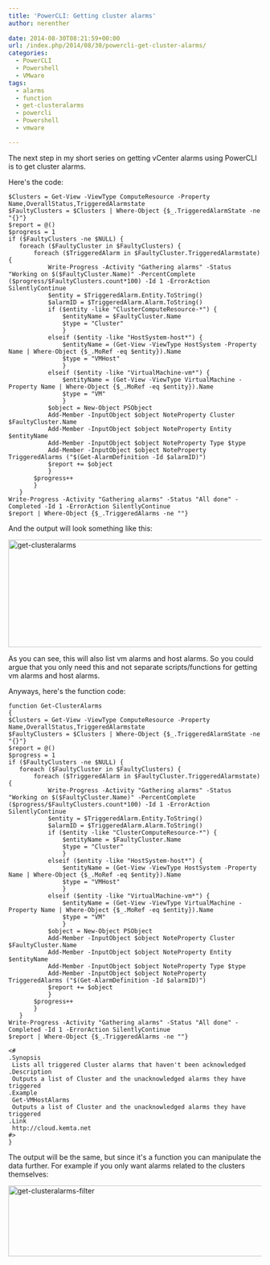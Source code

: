 ```yaml
---
title: 'PowerCLI: Getting cluster alarms'
author: nerenther
 
date: 2014-08-30T08:21:59+00:00
url: /index.php/2014/08/30/powercli-get-cluster-alarms/
categories:
  - PowerCLI
  - Powershell
  - VMware
tags:
  - alarms
  - function
  - get-clusteralarms
  - powercli
  - Powershell
  - vmware

---
```

The next step in my short series on getting vCenter alarms using PowerCLI is to get cluster alarms.

Here's the code:

 ```
$Clusters = Get-View -ViewType ComputeResource -Property Name,OverallStatus,TriggeredAlarmstate
$FaultyClusters = $Clusters | Where-Object {$_.TriggeredAlarmState -ne "{}"}
$report = @()
$progress = 1
if ($FaultyClusters -ne $NULL) {
    foreach ($FaultyCluster in $FaultyClusters) {
        foreach ($TriggeredAlarm in $FaultyCluster.TriggeredAlarmstate) {
            Write-Progress -Activity "Gathering alarms" -Status "Working on $($FaultyCluster.Name)" -PercentComplete ($progress/$FaultyClusters.count*100) -Id 1 -ErrorAction SilentlyContinue
            $entity = $TriggeredAlarm.Entity.ToString()
            $alarmID = $TriggeredAlarm.Alarm.ToString()
            if ($entity -like "ClusterComputeResource-*") {
                $entityName = $FaultyCluster.Name
                $type = "Cluster"
                }
            elseif ($entity -like "HostSystem-host*") {
                $entityName = (Get-View -ViewType HostSystem -Property Name | Where-Object {$_.MoRef -eq $entity}).Name
                $type = "VMHost"
                }
            elseif ($entity -like "VirtualMachine-vm*") {
                $entityName = (Get-View -ViewType VirtualMachine -Property Name | Where-Object {$_.MoRef -eq $entity}).Name
                $type = "VM"
                }
            $object = New-Object PSObject
            Add-Member -InputObject $object NoteProperty Cluster $FaultyCluster.Name
            Add-Member -InputObject $object NoteProperty Entity $entityName
            Add-Member -InputObject $object NoteProperty Type $type
            Add-Member -InputObject $object NoteProperty TriggeredAlarms ("$(Get-AlarmDefinition -Id $alarmID)")
            $report += $object
            }
        $progress++
        }
    }
Write-Progress -Activity "Gathering alarms" -Status "All done" -Completed -Id 1 -ErrorAction SilentlyContinue
$report | Where-Object {$_.TriggeredAlarms -ne ""}
```

And the output will look something like this:

[<img decoding="async" loading="lazy" class="aligncenter size-full wp-image-606" alt="get-clusteralarms" src="http://cloud.kemta.net/wp-uploads/get-clusteralarms.png" width="1298" height="214" />][1]

As you can see, this will also list vm alarms and host alarms. So you could argue that you only need this and not separate scripts/functions for getting vm alarms and host alarms.

Anyways, here's the function code:

 ```
function Get-ClusterAlarms
{
$Clusters = Get-View -ViewType ComputeResource -Property Name,OverallStatus,TriggeredAlarmstate
$FaultyClusters = $Clusters | Where-Object {$_.TriggeredAlarmState -ne "{}"}
$report = @()
$progress = 1
if ($FaultyClusters -ne $NULL) {
    foreach ($FaultyCluster in $FaultyClusters) {
        foreach ($TriggeredAlarm in $FaultyCluster.TriggeredAlarmstate) {
            Write-Progress -Activity "Gathering alarms" -Status "Working on $($FaultyCluster.Name)" -PercentComplete ($progress/$FaultyClusters.count*100) -Id 1 -ErrorAction SilentlyContinue
            $entity = $TriggeredAlarm.Entity.ToString()
            $alarmID = $TriggeredAlarm.Alarm.ToString()
            if ($entity -like "ClusterComputeResource-*") {
                $entityName = $FaultyCluster.Name
                $type = "Cluster"
                }
            elseif ($entity -like "HostSystem-host*") {
                $entityName = (Get-View -ViewType HostSystem -Property Name | Where-Object {$_.MoRef -eq $entity}).Name
                $type = "VMHost"
                }
            elseif ($entity -like "VirtualMachine-vm*") {
                $entityName = (Get-View -ViewType VirtualMachine -Property Name | Where-Object {$_.MoRef -eq $entity}).Name
                $type = "VM"
                }
            $object = New-Object PSObject
            Add-Member -InputObject $object NoteProperty Cluster $FaultyCluster.Name
            Add-Member -InputObject $object NoteProperty Entity $entityName
            Add-Member -InputObject $object NoteProperty Type $type
            Add-Member -InputObject $object NoteProperty TriggeredAlarms ("$(Get-AlarmDefinition -Id $alarmID)")
            $report += $object
            }
        $progress++
        }
    }
Write-Progress -Activity "Gathering alarms" -Status "All done" -Completed -Id 1 -ErrorAction SilentlyContinue
$report | Where-Object {$_.TriggeredAlarms -ne ""}

<#
 .Synopsis
  Lists all triggered Cluster alarms that haven't been acknowledged
 .Description
  Outputs a list of Cluster and the unacknowledged alarms they have triggered
 .Example
  Get-VMHostAlarms
  Outputs a list of Cluster and the unacknowledged alarms they have triggered
 .Link
  http://cloud.kemta.net
 #>
} 
```

The output will be the same, but since it's a function you can manipulate the data further. For example if you only want alarms related to the clusters themselves:

[<img decoding="async" loading="lazy" class="aligncenter size-full wp-image-607" alt="get-clusteralarms-filter" src="http://cloud.kemta.net/wp-uploads/get-clusteralarms-filter.png" width="890" height="141" />][2]

 [1]: http://cloud.kemta.net/wp-uploads/get-clusteralarms.png
 [2]: http://cloud.kemta.net/wp-uploads/get-clusteralarms-filter.png
